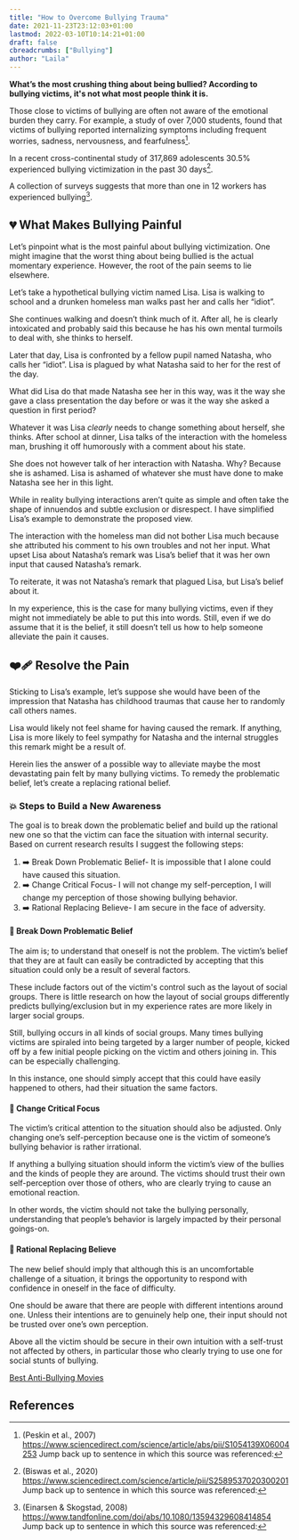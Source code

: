 ```yaml
---
title: "How to Overcome Bullying Trauma"
date: 2021-11-23T23:12:03+01:00
lastmod: 2022-03-10T10:14:21+01:00
draft: false
cbreadcrumbs: ["Bullying"]
author: "Laila"
---
```


**What’s the most crushing thing about being bullied? According to bullying victims, it's not what most people think it is.**

Those close to victims of bullying are often not aware of the emotional burden they carry. For example, a study of over 7,000 students, found that victims of bullying reported internalizing symptoms including frequent worries, sadness, nervousness, and fearfulness[^1].
 
In a recent cross-continental study of 317,869 adolescents 30.5% experienced bullying victimization in the past 30 days[^2].

A collection of surveys suggests that more than one in 12 workers has experienced bullying[^3]. 

## :broken_heart: What Makes Bullying Painful 
Let’s pinpoint what is the most painful about bullying victimization. One might imagine that the worst thing about being bullied is the actual momentary experience. However, the root of the pain seems to lie elsewhere.

Let’s take a hypothetical bullying victim named Lisa. Lisa is walking to school and a drunken homeless man walks past her and calls her “idiot”. 

She continues walking and doesn’t think much of it. After all, he is clearly intoxicated and probably said this because he has his own mental turmoils to deal with, she thinks to herself. 

Later that day, Lisa is confronted by a fellow pupil named Natasha, who calls her “idiot”. Lisa is plagued by what Natasha said to her for the rest of the day. 

What did Lisa do that made Natasha see her in this way, was it the way she gave a class presentation the day before or was it the way she asked a question in first period? 

Whatever it was Lisa *clearly* needs to change something about herself, she thinks. After school at dinner, Lisa talks of the interaction with the homeless man, brushing it off humorously with a comment about his state. 

She does not however talk of her interaction with Natasha. Why? Because she is ashamed. Lisa is ashamed of whatever she must have done to make Natasha see her in this light.

While in reality bullying interactions aren’t quite as simple and often take the shape of innuendos and subtle exclusion or disrespect. I have simplified Lisa’s example to demonstrate the proposed view.

The interaction with the homeless man did not bother Lisa much because she attributed his comment to his own troubles and not her input. What upset Lisa about Natasha’s remark was Lisa’s belief that it was her own input that caused Natasha’s remark. 

To reiterate, it was not Natasha’s remark that plagued Lisa, but Lisa’s belief about it.

In my experience, this is the case for many bullying victims, even if they might not immediately be able to put this into words. Still, even if we do assume that it is the belief, it still doesn’t tell us how to help someone alleviate the pain it causes.

## :mending_heart: Resolve the Pain
Sticking to Lisa’s example, let’s suppose she would have been of the impression that Natasha has childhood traumas that cause her to randomly call others names. 

Lisa would likely not feel shame for having caused the remark. If anything, Lisa is more likely to feel sympathy for Natasha and the internal struggles this remark might be a result of.

Herein lies the answer of a possible way to alleviate maybe the most devastating pain felt by many bullying victims. To remedy the problematic belief, let’s create a replacing rational belief.

### :boom: Steps to Build a New Awareness
The goal is to break down the problematic belief and build up the rational new one so that the victim can face the situation with internal security. Based on current research results I suggest the following steps: 

1. :arrow_right: Break Down Problematic Belief- It is impossible that I alone could have caused this situation.
2. :arrow_right: Change Critical Focus- I will not change my self-perception, I will change my perception of those showing bullying behavior.
3. :arrow_right: Rational Replacing Believe- I am secure in the face of adversity.

#### :hammer: Break Down Problematic Belief
The aim is; to understand that oneself is not the problem. The victim’s belief that they are at fault can easily be contradicted by accepting that this situation could only be a result of several factors. 

These include factors out of the victim's control such as the layout of social groups. There is little research on how the layout of social groups differently predicts bullying/exclusion but in my experience rates are more likely in larger social groups. 

Still, bullying occurs in all kinds of social groups. Many times bullying victims are spiraled into being targeted by a larger number of people, kicked off by a few initial people picking on the victim and others joining in. This can be especially challenging. 

In this instance, one should simply accept that this could have easily happened to others, had their situation the same factors.

#### :telescope: Change Critical Focus
The victim’s critical attention to the situation should also be adjusted. Only changing one’s self-perception because one is the victim of someone’s bullying behavior is rather irrational. 

If anything a bullying situation should inform the victim’s view of the bullies and the kinds of people they are around. The victims should trust their own self-perception over those of others, who are clearly trying to cause an emotional reaction. 

In other words, the victim should not take the bullying personally, understanding that people’s behavior is largely impacted by their personal goings-on.

#### :key: Rational Replacing Believe
The new belief should imply that although this is an uncomfortable challenge of a situation, it brings the opportunity to respond with confidence in oneself in the face of difficulty. 

One should be aware that there are people with different intentions around one. Unless their intentions are to genuinely help one, their input should not be trusted over one’s own perception. 

Above all the victim should be secure in their own intuition with a self-trust not affected by others, in particular those who clearly trying to use one for social stunts of bullying. 

[Best Anti-Bullying Movies](/best-anti-bullying-movies/)

References 
---
[^1]: (Peskin et al., 2007) https://www.sciencedirect.com/science/article/abs/pii/S1054139X06004253 Jump back up to sentence in which this source was referenced:

[^2]: (Biswas et al., 2020) https://www.sciencedirect.com/science/article/pii/S2589537020300201 Jump back up to sentence in which this source was referenced:

[^3]: (Einarsen & Skogstad, 2008) https://www.tandfonline.com/doi/abs/10.1080/13594329608414854 Jump back up to sentence in which this source was referenced:

[^1]: Jump back up to sentence in which this source was referenced:

[^1]: Jump back up to sentence in which this source was referenced:

[^1]: Jump back up to sentence in which this source was referenced:



